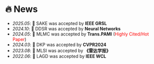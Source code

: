 # 🔥 News
- *2025.05*: 🎉 SAKE was accepted by **IEEE GRSL**
- *2024.10*: 🎉 DDSR was accepted by **Neural Networks**
- *2024.05*: 🎉 MLMC was accepted by **Trans.PAMI** (<span style="color:red">Highly Cited/Hot Paper</span>)
- *2024.03*: 🎉 DKP was accepted by **CVPR2024**
- *2023.08*: 🎉 MLSI was accepted by **《雷达学报》**
- *2022.06*: 🎉 LAGD was accepted by **IEEE WCL**
